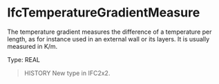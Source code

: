 # IfcTemperatureGradientMeasure

The temperature gradient measures the difference of a temperature per length, as for instance used in an external wall or its layers. It is usually measured in K/m.<!-- end of definition -->

Type: REAL

> HISTORY New type in IFC2x2.
